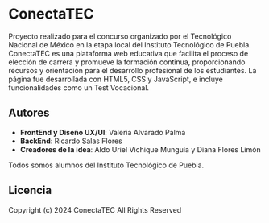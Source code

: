 # ConectaTEC

Proyecto realizado para el concurso organizado por el Tecnológico Nacional de México en la etapa local del Instituto Tecnológico de Puebla. ConectaTEC es una plataforma web educativa que facilita el proceso de elección de carrera y promueve la formación continua, proporcionando recursos y orientación para el desarrollo profesional de los estudiantes. La página fue desarrollada con HTML5, CSS y JavaScript, e incluye funcionalidades como un Test Vocacional.

## Autores

- **FrontEnd y Diseño UX/UI**: Valeria Alvarado Palma
- **BackEnd**: Ricardo Salas Flores
- **Creadores de la idea**: Aldo Uriel Vichique Munguía y Diana Flores Limón

Todos somos alumnos del Instituto Tecnológico de Puebla.

## Licencia

Copyright (c) 2024 ConectaTEC
All Rights Reserved
